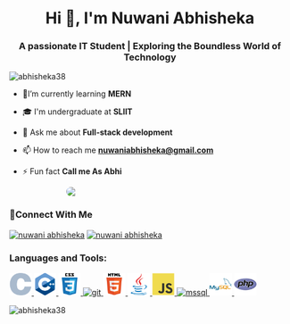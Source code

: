 <h1 align="center">Hi 👋, I'm Nuwani Abhisheka</h1>
<h3 align="center">A passionate IT Student | Exploring the Boundless World of Technology</h3>

<p align="left"> <img src="https://komarev.com/ghpvc/?username=abhisheka38&label=Profile%20views&color=0e75b6&style=flat" alt="abhisheka38" /> </p>

- 🌱I’m currently learning **MERN**

- 🎓 I'm undergraduate at **SLIIT**

- 💬 Ask me about **Full-stack development**

- 📫 How to reach me **nuwaniabhisheka@gmail.com**

- ⚡ Fun fact **Call me As Abhi**
    </ul>
  </div>

  <!-- Right part: Image -->
  <div style="flex: 1; display: flex; justify-content: center; min-width: 250px;">
    <img src="https://repository-images.githubusercontent.com/588181932/e36ec678-7984-4cdd-8e4c-a3932772ff8e" width="300" style="border-radius: 8px;" />
  </div>

</div>


<h3 align="left"> 🔗Connect With Me</h3>
<p align="left">
<a href="https://linkedin.com/in/nuwani abhisheka" target="blank"><img align="center" src="https://raw.githubusercontent.com/rahuldkjain/github-profile-readme-generator/master/src/images/icons/Social/linked-in-alt.svg" alt="nuwani abhisheka" height="30" width="40" /></a>
<a href="https://fb.com/nuwani abhisheka" target="blank"><img align="center" src="https://raw.githubusercontent.com/rahuldkjain/github-profile-readme-generator/master/src/images/icons/Social/facebook.svg" alt="nuwani abhisheka" height="30" width="40" /></a>
</p>

<h3 align="left">Languages and Tools:</h3>
<p align="left"> <a href="https://www.cprogramming.com/" target="_blank" rel="noreferrer"> <img src="https://raw.githubusercontent.com/devicons/devicon/master/icons/c/c-original.svg" alt="c" width="40" height="40"/> </a> <a href="https://www.w3schools.com/cpp/" target="_blank" rel="noreferrer"> <img src="https://raw.githubusercontent.com/devicons/devicon/master/icons/cplusplus/cplusplus-original.svg" alt="cplusplus" width="40" height="40"/> </a> <a href="https://www.w3schools.com/css/" target="_blank" rel="noreferrer"> <img src="https://raw.githubusercontent.com/devicons/devicon/master/icons/css3/css3-original-wordmark.svg" alt="css3" width="40" height="40"/> </a> <a href="https://git-scm.com/" target="_blank" rel="noreferrer"> <img src="https://www.vectorlogo.zone/logos/git-scm/git-scm-icon.svg" alt="git" width="40" height="40"/> </a> <a href="https://www.w3.org/html/" target="_blank" rel="noreferrer"> <img src="https://raw.githubusercontent.com/devicons/devicon/master/icons/html5/html5-original-wordmark.svg" alt="html5" width="40" height="40"/> </a> <a href="https://www.java.com" target="_blank" rel="noreferrer"> <img src="https://raw.githubusercontent.com/devicons/devicon/master/icons/java/java-original.svg" alt="java" width="40" height="40"/> </a> <a href="https://developer.mozilla.org/en-US/docs/Web/JavaScript" target="_blank" rel="noreferrer"> <img src="https://raw.githubusercontent.com/devicons/devicon/master/icons/javascript/javascript-original.svg" alt="javascript" width="40" height="40"/> </a> <a href="https://www.microsoft.com/en-us/sql-server" target="_blank" rel="noreferrer"> <img src="https://www.svgrepo.com/show/303229/microsoft-sql-server-logo.svg" alt="mssql" width="40" height="40"/> </a> <a href="https://www.mysql.com/" target="_blank" rel="noreferrer"> <img src="https://raw.githubusercontent.com/devicons/devicon/master/icons/mysql/mysql-original-wordmark.svg" alt="mysql" width="40" height="40"/> </a> <a href="https://www.php.net" target="_blank" rel="noreferrer"> <img src="https://raw.githubusercontent.com/devicons/devicon/master/icons/php/php-original.svg" alt="php" width="40" height="40"/> </a> </p>

<p><img align="center" src="https://github-readme-stats.vercel.app/api/top-langs?username=abhisheka38&show_icons=true&locale=en&layout=compact" alt="abhisheka38" /></p>


